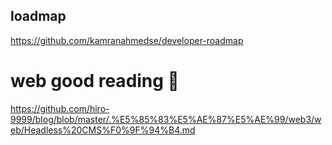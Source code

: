 ## loadmap

https://github.com/kamranahmedse/developer-roadmap

# web good reading 🔴
https://github.com/hiro-9999/blog/blob/master/.%E5%85%83%E5%AE%87%E5%AE%99/web3/web/Headless%20CMS%F0%9F%94%B4.md

